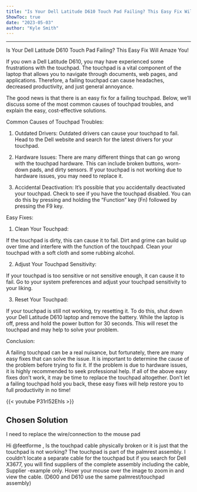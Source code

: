 ```yaml
---
title: "Is Your Dell Latitude D610 Touch Pad Failing? This Easy Fix Will Amaze You!"
ShowToc: true 
date: "2023-05-03"
author: "Kyle Smith"
---
```

*****
Is Your Dell Latitude D610 Touch Pad Failing? This Easy Fix Will Amaze You!

If you own a Dell Latitude D610, you may have experienced some frustrations with the touchpad. The touchpad is a vital component of the laptop that allows you to navigate through documents, web pages, and applications. Therefore, a failing touchpad can cause headaches, decreased productivity, and just general annoyance.

The good news is that there is an easy fix for a failing touchpad. Below, we’ll discuss some of the most common causes of touchpad troubles, and explain the easy, cost-effective solutions.

Common Causes of Touchpad Troubles:

1. Outdated Drivers: Outdated drivers can cause your touchpad to fail. Head to the Dell website and search for the latest drivers for your touchpad.

2. Hardware Issues: There are many different things that can go wrong with the touchpad hardware. This can include broken buttons, worn-down pads, and dirty sensors. If your touchpad is not working due to hardware issues, you may need to replace it.

3. Accidental Deactivation: It’s possible that you accidentally deactivated your touchpad. Check to see if you have the touchpad disabled. You can do this by pressing and holding the “Function” key (Fn) followed by pressing the F9 key.

Easy Fixes:

1. Clean Your Touchpad:

If the touchpad is dirty, this can cause it to fail. Dirt and grime can build up over time and interfere with the function of the touchpad. Clean your touchpad with a soft cloth and some rubbing alcohol.

2. Adjust Your Touchpad Sensitivity:

If your touchpad is too sensitive or not sensitive enough, it can cause it to fail. Go to your system preferences and adjust your touchpad sensitivity to your liking.

3. Reset Your Touchpad:

If your touchpad is still not working, try resetting it. To do this, shut down your Dell Latitude D610 laptop and remove the battery. While the laptop is off, press and hold the power button for 30 seconds. This will reset the touchpad and may help to solve your problem.

Conclusion:

A failing touchpad can be a real nuisance, but fortunately, there are many easy fixes that can solve the issue. It is important to determine the cause of the problem before trying to fix it. If the problem is due to hardware issues, it is highly recommended to seek professional help. If all of the above easy fixes don’t work, it may be time to replace the touchpad altogether. Don’t let a failing touchpad hold you back, these easy fixes will help restore you to full productivity in no time!

{{< youtube P31rI52Ehls >}} 



## Chosen Solution
 I need to replace the wire/connection to the mouse pad

 Hi @feetforme ,
Is the touchpad cable physically broken or it is just that the touchpad is not working?
The touchpad is part of the palmrest assembly.
I couldn’t locate a separate cable for the touchpad but if you search for Dell X3677, you will find suppliers of the complete assembly including the cable, Supplier -example only. Hover your mouse over the image to zoom in and view the cable. (D600 and D610 use the same palmrest/touchpad assembly)




